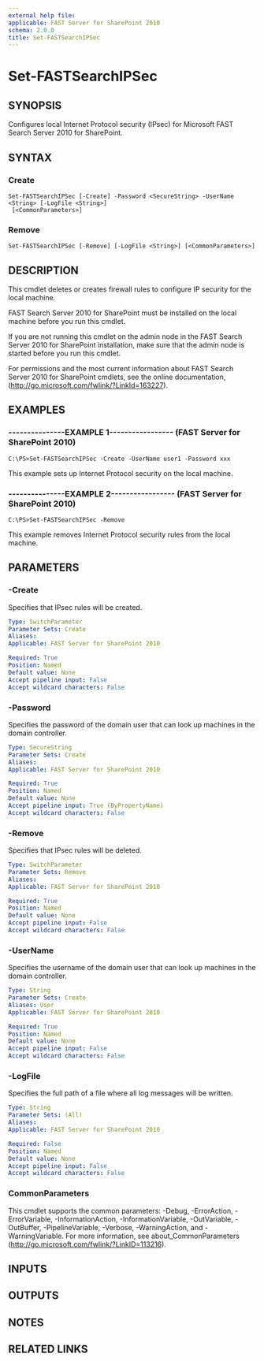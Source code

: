 ```yaml
---
external help file: 
applicable: FAST Server for SharePoint 2010
schema: 2.0.0
title: Set-FASTSearchIPSec
---
```


# Set-FASTSearchIPSec

## SYNOPSIS
Configures local Internet Protocol security (IPsec) for Microsoft FAST Search Server 2010 for SharePoint.

## SYNTAX

### Create
```
Set-FASTSearchIPSec [-Create] -Password <SecureString> -UserName <String> [-LogFile <String>]
 [<CommonParameters>]
```

### Remove
```
Set-FASTSearchIPSec [-Remove] [-LogFile <String>] [<CommonParameters>]
```

## DESCRIPTION
This cmdlet deletes or creates firewall rules to configure IP security for the local machine.

FAST Search Server 2010 for SharePoint must be installed on the local machine before you run this cmdlet.

If you are not running this cmdlet on the admin node in the FAST Search Server 2010 for SharePoint installation, make sure that the admin node is started before you run this cmdlet.

For permissions and the most current information about FAST Search Server 2010 for SharePoint cmdlets, see the online documentation, (http://go.microsoft.com/fwlink/?LinkId=163227).

## EXAMPLES

### ---------------EXAMPLE 1----------------- (FAST Server for SharePoint 2010)
```
C:\PS>Set-FASTSearchIPSec -Create -UserName user1 -Password xxx
```

This example sets up Internet Protocol security on the local machine.

### ---------------EXAMPLE 2----------------- (FAST Server for SharePoint 2010)
```
C:\PS>Set-FASTSearchIPSec -Remove
```

This example removes Internet Protocol security rules from the local machine.

## PARAMETERS

### -Create
Specifies that IPsec rules will be created.

```yaml
Type: SwitchParameter
Parameter Sets: Create
Aliases: 
Applicable: FAST Server for SharePoint 2010

Required: True
Position: Named
Default value: None
Accept pipeline input: False
Accept wildcard characters: False
```

### -Password
Specifies the password of the domain user that can look up machines in the domain controller.

```yaml
Type: SecureString
Parameter Sets: Create
Aliases: 
Applicable: FAST Server for SharePoint 2010

Required: True
Position: Named
Default value: None
Accept pipeline input: True (ByPropertyName)
Accept wildcard characters: False
```

### -Remove
Specifies that IPsec rules will be deleted.

```yaml
Type: SwitchParameter
Parameter Sets: Remove
Aliases: 
Applicable: FAST Server for SharePoint 2010

Required: True
Position: Named
Default value: None
Accept pipeline input: False
Accept wildcard characters: False
```

### -UserName
Specifies the username of the domain user that can look up machines in the domain controller.

```yaml
Type: String
Parameter Sets: Create
Aliases: User
Applicable: FAST Server for SharePoint 2010

Required: True
Position: Named
Default value: None
Accept pipeline input: False
Accept wildcard characters: False
```

### -LogFile
Specifies the full path of a file where all log messages will be written.

```yaml
Type: String
Parameter Sets: (All)
Aliases: 
Applicable: FAST Server for SharePoint 2010

Required: False
Position: Named
Default value: None
Accept pipeline input: False
Accept wildcard characters: False
```

### CommonParameters
This cmdlet supports the common parameters: -Debug, -ErrorAction, -ErrorVariable, -InformationAction, -InformationVariable, -OutVariable, -OutBuffer, -PipelineVariable, -Verbose, -WarningAction, and -WarningVariable. For more information, see about_CommonParameters (http://go.microsoft.com/fwlink/?LinkID=113216).

## INPUTS

## OUTPUTS

## NOTES

## RELATED LINKS

